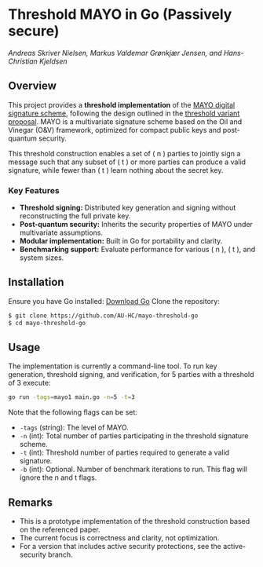 # Threshold MAYO in Go (Passively secure)
*Andreas Skriver Nielsen, Markus Valdemar Grønkjær Jensen, and Hans-Christian Kjeldsen*

## Overview
This project provides a **threshold implementation** of the [MAYO digital signature scheme](https://pqmayo.org/assets/specs/mayo-round2.pdf), following the design outlined in the [threshold variant proposal](https://eprint.iacr.org/2024/1960.pdf). MAYO is a multivariate signature scheme based on the Oil and Vinegar (O&V) framework, optimized for compact public keys and post-quantum security.

This threshold construction enables a set of \( n \) parties to jointly sign a message such that any subset of \( t \) or more parties can produce a valid signature, while fewer than \( t \) learn nothing about the secret key.

### Key Features
- **Threshold signing:** Distributed key generation and signing without reconstructing the full private key.
- **Post-quantum security:** Inherits the security properties of MAYO under multivariate assumptions.
- **Modular implementation:** Built in Go for portability and clarity.
- **Benchmarking support:** Evaluate performance for various \( n \), \( t \), and system sizes.

## Installation
Ensure you have Go installed: [Download Go](https://go.dev/doc/install)
Clone the repository:
```bash
$ git clone https://github.com/AU-HC/mayo-threshold-go
$ cd mayo-threshold-go
```

## Usage
The implementation is currently a command-line tool. To run key generation, threshold signing, and verification, for 5 parties with a threshold of 3 execute:

```bash
go run -tags=mayo1 main.go -n=5 -t=3
```
Note that the following flags can be set:
- `-tags` (string): The level of MAYO.
- `-n` (int): Total number of parties participating in the threshold signature scheme.
- `-t` (int): Threshold number of parties required to generate a valid signature.
- `-b` (int): Optional. Number of benchmark iterations to run. This flag will ignore the n and t flags.

## Remarks
- This is a prototype implementation of the threshold construction based on the referenced paper.
- The current focus is correctness and clarity, not optimization.
- For a version that includes active security protections, see the active-security branch.
